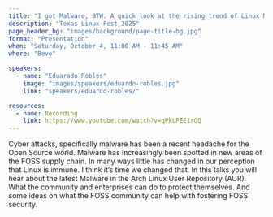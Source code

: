 ```yaml
---
title: "I got Malware, BTW. A quick look at the rising trend of Linux Malware."
description: "Texas Linux Fest 2025"
page_header_bg: "images/background/page-title-bg.jpg"
format: "Presentation"
when: "Saturday, October 4, 11:00 AM - 11:45 AM"
where: "Bevo"

speakers:
  - name: "Eduarado Robles"
    image: "images/speakers/eduardo-robles.jpg"
    link: "speakers/eduardo-robles/"

resources:
  - name: Recording
    link: https://www.youtube.com/watch?v=qPkLPEE1rOQ
---
```


Cyber attacks, specifically malware has been a recent headache for the Open 
Source world. Malware has increasingly been spotted in new areas of the FOSS 
supply chain. In many ways little has changed in our perception that Linux is 
immune. I think it’s time we changed that. In this talks you will hear about the
 latest Malware in the Arch Linux User Repository (AUR). What the community and 
enterprises can do to protect themselves. And some ideas on what the FOSS 
community can help with fostering FOSS security.
